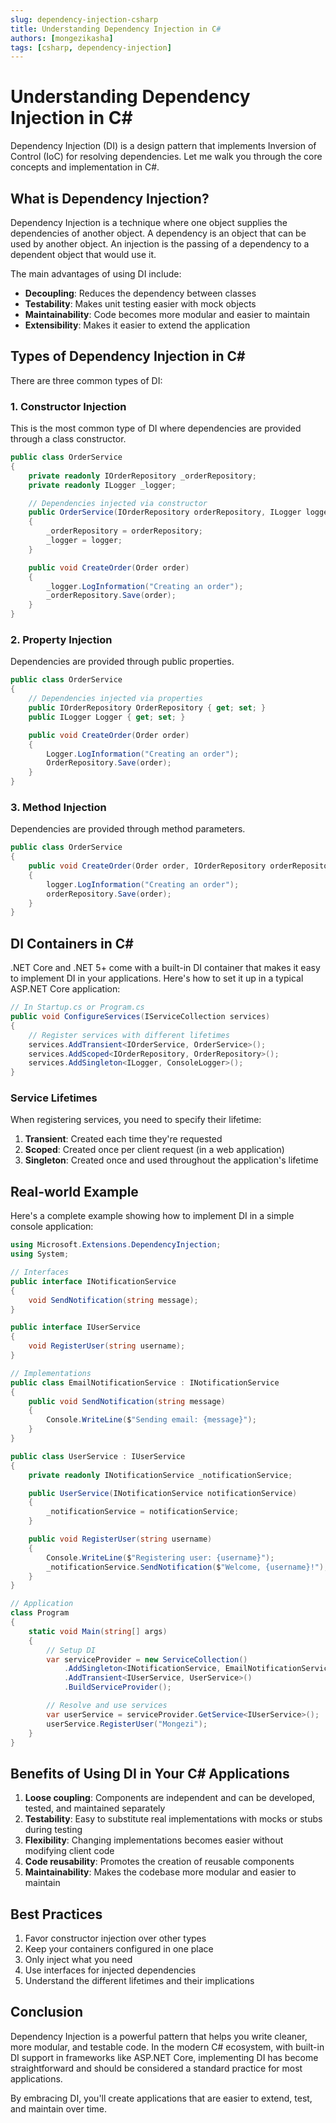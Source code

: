 ```yaml
---
slug: dependency-injection-csharp
title: Understanding Dependency Injection in C#
authors: [mongezikasha]
tags: [csharp, dependency-injection]
---
```


# Understanding Dependency Injection in C#

Dependency Injection (DI) is a design pattern that implements Inversion of Control (IoC) for resolving dependencies. Let me walk you through the core concepts and implementation in C#.

<!-- truncate -->

## What is Dependency Injection?

Dependency Injection is a technique where one object supplies the dependencies of another object. A dependency is an object that can be used by another object. An injection is the passing of a dependency to a dependent object that would use it.

The main advantages of using DI include:

- **Decoupling**: Reduces the dependency between classes
- **Testability**: Makes unit testing easier with mock objects
- **Maintainability**: Code becomes more modular and easier to maintain
- **Extensibility**: Makes it easier to extend the application

## Types of Dependency Injection in C#

There are three common types of DI:

### 1. Constructor Injection

This is the most common type of DI where dependencies are provided through a class constructor.

```csharp
public class OrderService
{
    private readonly IOrderRepository _orderRepository;
    private readonly ILogger _logger;

    // Dependencies injected via constructor
    public OrderService(IOrderRepository orderRepository, ILogger logger)
    {
        _orderRepository = orderRepository;
        _logger = logger;
    }

    public void CreateOrder(Order order)
    {
        _logger.LogInformation("Creating an order");
        _orderRepository.Save(order);
    }
}
```

### 2. Property Injection

Dependencies are provided through public properties.

```csharp
public class OrderService
{
    // Dependencies injected via properties
    public IOrderRepository OrderRepository { get; set; }
    public ILogger Logger { get; set; }

    public void CreateOrder(Order order)
    {
        Logger.LogInformation("Creating an order");
        OrderRepository.Save(order);
    }
}
```

### 3. Method Injection

Dependencies are provided through method parameters.

```csharp
public class OrderService
{
    public void CreateOrder(Order order, IOrderRepository orderRepository, ILogger logger)
    {
        logger.LogInformation("Creating an order");
        orderRepository.Save(order);
    }
}
```

## DI Containers in C#

.NET Core and .NET 5+ come with a built-in DI container that makes it easy to implement DI in your applications. Here's how to set it up in a typical ASP.NET Core application:

```csharp
// In Startup.cs or Program.cs
public void ConfigureServices(IServiceCollection services)
{
    // Register services with different lifetimes
    services.AddTransient<IOrderService, OrderService>();
    services.AddScoped<IOrderRepository, OrderRepository>();
    services.AddSingleton<ILogger, ConsoleLogger>();
}
```

### Service Lifetimes

When registering services, you need to specify their lifetime:

1. **Transient**: Created each time they're requested
2. **Scoped**: Created once per client request (in a web application)
3. **Singleton**: Created once and used throughout the application's lifetime

## Real-world Example

Here's a complete example showing how to implement DI in a simple console application:

```csharp
using Microsoft.Extensions.DependencyInjection;
using System;

// Interfaces
public interface INotificationService
{
    void SendNotification(string message);
}

public interface IUserService
{
    void RegisterUser(string username);
}

// Implementations
public class EmailNotificationService : INotificationService
{
    public void SendNotification(string message)
    {
        Console.WriteLine($"Sending email: {message}");
    }
}

public class UserService : IUserService
{
    private readonly INotificationService _notificationService;

    public UserService(INotificationService notificationService)
    {
        _notificationService = notificationService;
    }

    public void RegisterUser(string username)
    {
        Console.WriteLine($"Registering user: {username}");
        _notificationService.SendNotification($"Welcome, {username}!");
    }
}

// Application
class Program
{
    static void Main(string[] args)
    {
        // Setup DI
        var serviceProvider = new ServiceCollection()
            .AddSingleton<INotificationService, EmailNotificationService>()
            .AddTransient<IUserService, UserService>()
            .BuildServiceProvider();

        // Resolve and use services
        var userService = serviceProvider.GetService<IUserService>();
        userService.RegisterUser("Mongezi");
    }
}
```

## Benefits of Using DI in Your C# Applications

1. **Loose coupling**: Components are independent and can be developed, tested, and maintained separately
2. **Testability**: Easy to substitute real implementations with mocks or stubs during testing
3. **Flexibility**: Changing implementations becomes easier without modifying client code
4. **Code reusability**: Promotes the creation of reusable components
5. **Maintainability**: Makes the codebase more modular and easier to maintain

## Best Practices

1. Favor constructor injection over other types
2. Keep your containers configured in one place
3. Only inject what you need
4. Use interfaces for injected dependencies
5. Understand the different lifetimes and their implications

## Conclusion

Dependency Injection is a powerful pattern that helps you write cleaner, more modular, and testable code. In the modern C# ecosystem, with built-in DI support in frameworks like ASP.NET Core, implementing DI has become straightforward and should be considered a standard practice for most applications.

By embracing DI, you'll create applications that are easier to extend, test, and maintain over time.
